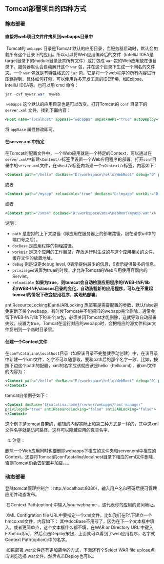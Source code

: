 ## Tomcat部署项目的四种方式

### 静态部署

#### 直接将web项目文件件拷贝到webapps目录中

​     Tomcat的 `webapps` 目录是Tomcat 默认的应用目录，当服务器启动时，默认会加载所有这个目录下的应用。所以可以将Web应用编译后的文件（IntelliJ IDEA是target目录下的module目录及其所有文件）或打包成 `war` 包的Web应用放在该目录下，服务器默认会自动解开这个 `war` 包，并在这个目录下生成一个同名的文件夹。一个 `war` 包就是有特性格式的 `jar` 包，它是将一个web程序的所有内容进行压缩得到。具体如何打包，可以使用许多开发工具的IDE环境，如Eclipse、IntelliJ IDEA等。也可以用 cmd 命令：

```powershell
jar -cvf mywar.war  myweb
```

​     `webapps` 这个默认的应用目录也是可以改变。打开Tomcat的 `conf` 目录下的 `server.xml` 文件，找到下面内容：

```xml
<Host name="localhost" appBase="webapps" unpackWARs="true" autoDeploy="true" xmlValidation="false" xmlNamespaceAware="false">
```

将 `appBase` 属性修改即可。 

#### 在server.xml中指定

​    在Tomcat的配置文件中，一个Web应用就是一个特定的Context，可以通过在`server.xml`中新建`<Context/>`标签里设置一个Web应用程序的部署。打开`conf`目录中的`server.xml`文件，在`<Host/>`标签内新建一个`<Context/>`标签，内容如下：

```xml
<Context path="/hello" docBase="D:\workspace\hello\WebRoot" debug="0" privileged="true"/> 
```

或者

```xml
<Context path="/myapp" reloadable="true" docBase="D:\myapp" workDir="D:\myapp\work"/>
```

或者

```xml
<Context path="/sms4" docBase="D:\workspace\sms4\WebRoot\myapp.war"/>
```

说明：

- `path` 是虚拟的上下文路径（即应用在服务器上的部署路径，跟在请求url中的端口号之后）。
- `docBase` 是应用程序的物理路径。
- `workDir` 是这个应用的工作目录，存放运行时生成的与这个应用相关的文件。缓存文件的放置地址。
- `debug` 则是设定debug level,  0表示提供最少的信息，9表示提供最多的信息。
- `privileged`设置为true的时候，才允许Tomcat的Web应用使用容器内的Servlet。
- `reloadable` **如果为true，则tomcat会自动检测应用程序的/WEB-INF/lib 和/WEB-INF/classes目录的变化，自动装载新的应用程序，可以在不重起tomcat的情况下改变应用程序，实现热部署**。

antiResourceLocking和antiJARLocking  热部署是需要配置的参数，默认false避免更新了某个webapp，有时候Tomcat并不能把旧的webapp完全删除，通常会留下WEB-INF/lib下的某个jar包，必须关闭Tomcat才能删除，这就导致自动部署失败。设置为true，Tomcat在运行对应的webapp时，会把相应的源文件和jar文件复制到一个临时目录里。

#### 创建一个Context文件 

在`conf\Catalina\localhost`目录（如果该目录不完整就手动创建）中，在该目录中新建一个xml文件，名字不可以随意取，要和path后的那个名字一致。比如，按照下边这个path的配置，xml的名字应该就应该是hello（hello.xml），该xml文件的内容为：

```xml
<Context path="/hello" docBase="E:\workspace\hello\WebRoot" debug="0" privileged="true">
</Context>
```

tomcat自带例子如下：

```xml
<Context docBase="${catalina.home}/server/webapps/host-manager"
privileged="true" antiResourceLocking="false" antiJARLocking="false">
</Context>
```

这个例子是tomcat自带的，编辑的内容实际上和第二种方式是一样的，其中这xml文件名字就是访问路径，这样可以隐藏应用的真实名字。

4. 注意：

​    删除一个Web应用同时也要删除webapps下相应的文件夹和server.xml中相应的Context，还要将Tomcat的conf\catalina\localhost目录下相应的xml文件删除，否则Tomcat仍会去配置并加载。。。

### 动态部署

​     登陆tomcat管理控制台：http://localhost:8080/，输入用户名和密码后便可管理应用并动态发布。

​     在Context Path(option):中输入/yourwebname ，这代表你的应用的访问地址。

​     XML Configration file URL中要指定一个xml文件，比如我们在F:\下建立一个hmcx.xml文件，内容如下： <Context reloadable="false" />其中docBase不用写了，因为在下一个文本框中填入。或者更简单点，这个文本框什么都不填，在WAR or Directory URL:中键入F:\hmcx即可，然后点击Deploy按钮，上面就可以看到了web应用程序，名字就Context Path(option):中的名字。

​    如果部署.war文件还有更加简单的方式，下面还有个Select WAR file uploae点击浏览选择.war文件，然后点击Deploy也可以。
